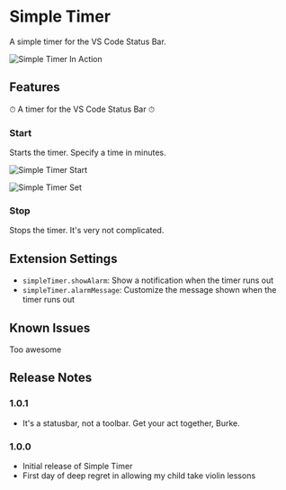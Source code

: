 # Simple Timer

A simple timer for the VS Code Status Bar.

![Simple Timer In Action](https://i.imgur.com/LONhxX5.png)

## Features

⏱ A timer for the VS Code Status Bar ⏱

### Start

Starts the timer. Specify a time in minutes.

![Simple Timer Start](https://i.imgur.com/JvnFW7y.png)

![Simple Timer Set](https://i.imgur.com/AAGdmIt.png)

### Stop

Stops the timer. It's very not complicated.

## Extension Settings

* `simpleTimer.showAlarm`: Show a notification when the timer runs out
* `simpleTimer.alarmMessage`: Customize the message shown when the timer runs out

## Known Issues

Too awesome

## Release Notes

### 1.0.1

* It's a statusbar, not a toolbar. Get your act together, Burke.

### 1.0.0

* Initial release of Simple Timer
* First day of deep regret in allowing my child take violin lessons
